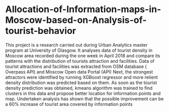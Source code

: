 # Allocation-of-Information-maps-in-Moscow-based-on-Analysis-of-tourist-behavior
This project is a research carried out during Urban Analytics master program at University of Glasgow. 
It analyses data of tourist density in Moscow area recorded during the one week in April 2018 and compare its patterns with the distribution of tourists attraction and facilities.  Data of tourist attractions and facilities was extracted from OSM database ( Overpass API) and Moscow Open data Portal (API)
Next, the strongest attractors were identified by running XGBoost regressor and more relient density distribution was predicted based on them.
As soon as the tourist density prediction was obtained, kmeans algorithm was trained to find clusters in this data and propose better location for information points and map.
Undertaken analysis has shown that the possible improvement can be a 60% increase of tourist area covered by information points 
